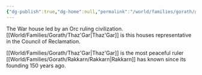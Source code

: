 ```yaml
---
{"dg-publish":true,"dg-home":null,"permalink":"/world/families/gorath/gorath/","dgPassFrontmatter":true}
---
```



The War house led by an Orc ruling civilization. [[World/Families/Gorath/Thaz'Gar\|Thaz'Gar]] is this houses representative in the Council of Reclamation. 

[[World/Families/Gorath/Thaz'Gar\|Thaz'Gar]] is the most peaceful ruler [[World/Families/Gorath/Rakkarn/Rakkarn\|Rakkarn]] has known since its founding 150 years ago. 
